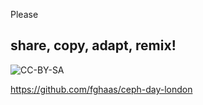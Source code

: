 Please
## share, copy, adapt, remix!
![CC-BY-SA](images/by-sa.svg)

https://github.com/fghaas/ceph-day-london
